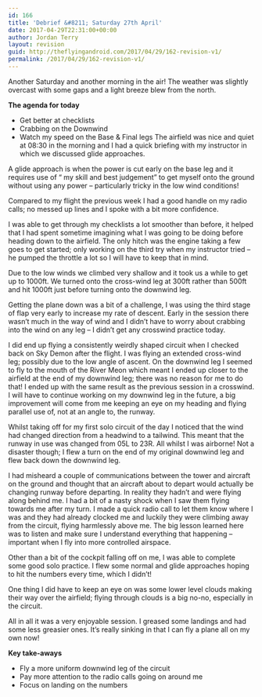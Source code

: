 ```yaml
---
id: 166
title: 'Debrief &#8211; Saturday 27th April'
date: 2017-04-29T22:31:00+00:00
author: Jordan Terry
layout: revision
guid: http://theflyingandroid.com/2017/04/29/162-revision-v1/
permalink: /2017/04/29/162-revision-v1/
---
```

Another Saturday and another morning in the air! The weather was slightly overcast with some gaps and a light breeze blew from the north.

**The agenda for today**

  * Get better at checklists
  * Crabbing on the Downwind
  * Watch my speed on the Base & Final legs
The airfield was nice and quiet at 08:30 in the morning and I had a quick briefing with my instructor in which we discussed glide approaches. 

A glide approach is when the power is cut early on the base leg and it requires use of “ my skill and best judgement” to get myself onto the ground without using any power &#8211; particularly tricky in the low wind conditions!

Compared to my flight the previous week I had a good handle on my radio calls; no messed up lines and I spoke with a bit more confidence. 

I was able to get through my checklists a lot smoother than before, it helped that I had spent sometime imagining what I was going to be doing before heading down to the airfield. The only hitch was the engine taking a few goes to get started; only working on the third try when my instructor tried &#8211; he pumped the throttle a lot so I will have to keep that in mind.

Due to the low winds we climbed very shallow and it took us a while to get up to 1000ft. We turned onto the cross-wind leg at 300ft rather than 500ft and hit 1000ft just before turning onto the downwind leg. 

Getting the plane down was a bit of a challenge, I was using the third stage of flap very early to increase my rate of descent. Early in the session there wasn’t much in the way of wind and I didn’t have to worry about crabbing into the wind on any leg &#8211; I didn’t get any crosswind practice today. 

I did end up flying a consistently weirdly shaped circuit when I checked back on Sky Demon after the flight. I was flying an extended cross-wind leg; possibly due to the low angle of ascent. On the downwind leg I seemed to fly to the mouth of the River Meon which meant I ended up closer to the airfield at the end of my downwind leg; there was no reason for me to do that! I ended up with the same result as the previous session in a crosswind. I will have to continue working on my downwind leg in the future, a big improvement will come from me keeping an eye on my heading and flying parallel use of, not at an angle to, the runway.

Whilst taking off for my first solo circuit of the day I noticed that the wind had changed direction from a headwind to a tailwind. This meant that the runway in use was changed from 05L to 23R. All whilst I was airborne! Not a disaster though; I flew a turn on the end of my original downwind leg and flew back down the downwind leg.

I had misheard a couple of communications between the tower and aircraft on the ground and thought that an aircraft about to depart would actually be changing runway before departing. In reality they hadn’t and were flying along behind me. I had a bit of a nasty shock when I saw them flying towards me after my turn. I made a quick radio call to let them know where I was and they had already clocked me and luckily they were climbing away from the circuit, flying harmlessly above me. The big lesson learned here was to listen and make sure I understand everything that happening &#8211; important when I fly into more controlled airspace.

Other than a bit of the cockpit falling off on me, I was able to complete some good solo practice. I flew some normal and glide approaches hoping to hit the numbers every time, which I didn’t! 

One thing I did have to keep an eye on was some lower level clouds making their way over the airfield; flying through clouds is a big no-no, especially in the circuit. 

All in all it was a very enjoyable session. I greased some landings and had some less greasier ones. It’s really sinking in that I can fly a plane all on my own now!

**Key take-aways**

  * Fly a more uniform downwind leg of the circuit
  * Pay more attention to the radio calls going on around me
  * Focus on landing on the numbers